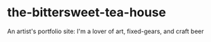 # the-bittersweet-tea-house
An artist's portfolio site:
I'm a lover of art, fixed-gears, and craft beer
